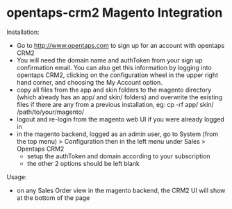 opentaps-crm2 Magento Integration
=================================

Installation:
 * Go to http://www.opentaps.com to sign up for an account with opentaps CRM2
 * You will need the domain name and authToken from your sign up confirmation email.  You can also get this information by logging into opentaps CRM2, clicking on the configuration wheel in the upper right hand corner, and choosing the My Account option.
 * copy all files from the app and skin folders to the magento directory (which already has an app/ and skin/ folders) and overwrite the existing files if there are any from a previous installation, eg: cp -rf app/ skin/ /path/to/your/magento/
 * logout and re-login from the magento web UI if you were already logged in
 * in the magento backend, logged as an admin user, go to System (from the top menu) > Configuration then in the left menu under Sales > Opentaps CRM2
   * setup the authToken and domain according to your subscription
   * the other 2 options should be left blank

Usage:
  * on any Sales Order view in the magento backend, the CRM2 UI will show at the bottom of the page
